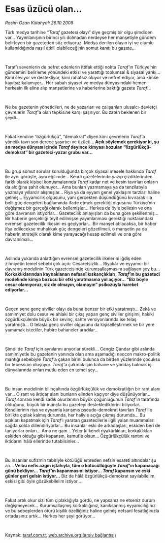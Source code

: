 # Esas üzücü olan...

*Rasim Ozan Kütahyalı 26.10.2008*

<div class="taraf_structure_2col_1zq">
<div class="margen_n">



 <p></p><p>Türk medya tarihine “<i>Taraf</i> gazetesi olayı” diye geçmiş bir olgu şimdiden var... Yayımlanışının birinci yılı dolmadan nerdeyse her manşetiyle gündem belirleyen bir gazeteden söz ediyoruz. Medya denilen olayın iyi ve olumlu kullanıldığında nasıl etkili olabileceğinin somut kanıtı bu gazete...</p><i><br/>
</i><p>Taraf’ı sevenlerin de nefret edenlerin ittifak ettiği nokta <i>Taraf’</i>ın Türkiye’nin gündemini belirleme yönündeki etkisi ve yarattığı toplumsal &amp; siyasal yankı... Kimi seviyor ve destekliyor, kimi rahatsız oluyor ve nefret ediyor, ama kimse kayıtsız kalamıyor... Her sabah siyaset ve medya dünyasındaki hemen herkesin ilk eline alıp manşetlerine ve haberlerine baktığı gazete <i>Taraf</i>...</p><br/>
<p>Ne bu gazetenin yöneticileri, ne de yazarları ve çalışanları ulusalcı-devletçi çevrelerin <i>Taraf’</i>a olan tepkisine karşı şaşırıyor. Bu zaten beklenen bir şeydi...</p><br/>
<p>Fakat kendine “özgürlükçü”, “demokrat” diyen kimi çevrelerin <i>Taraf’</i>a yönelik tavrı son derece şaşırtıcı ve üzücü...<b> Açık söylemek gerekiyor ki, şu an medya dünyası içinde <i>Taraf</i> deyince kimyası bozulan “özgürlükçü-demokrat” bir gazeteci-yazar grubu var...</b></p><br/>
<p>Bu grup somut sorular sorulduğunda birçok siyasal mesele hakkında <i>Taraf</i> ile aynı görüşte, aynı eğilimde... Kendi gazetelerinde yazıp çizdiklerinden farklı olarak kişisel konuşmalarında <i>Taraf</i> kadar net ve kesin tavırları onların da aldığına şahit olunuyor... Ama bunları yazmamaya ya da tenzilatıyla yazmaya yıllardır alışmışlar... Riya ya da eyyam genel yaklaşım tarzları haline gelmiş... Eyyamcılık olgusunu, yani gerçekten düşündüğünü kıvırarak illa belli güç dengeleri bağlamında ifade etmek gerektiği olgusunu Türkiye’nin değişmez bir gerçeği olarak bellemişler... Herkes de öyle bellesin ve ona göre davransın istiyorlar... Gazetecilik anlayışları da buna göre şekillenmiş... Bir haberin gerçekliği teyit edilmişse yayımlanması gerektiği noktasındaki evrensel gazetecilik ilkesini es geçiyorlar... Bir manşet atılacaksa, bir haber ifşa edilecekse muhakkak güç dengeleri gözetilmeli, o manşetin ya da haberin stratejik olarak kime yarayacağı hesap edilmeli ve ona göre davranılmalı...</p><br/>
<p>Aslında yukarıda anlattığım evrensel gazetecilik ilkelerini iğdiş eden zihniyetin temel sebebi çok açık: Cesaretsizlik... Riyakâr ve eyyamcı bir davranış modelinin Türk gazetecisinde kurumsallaşmasını sağlayan şey bu...<b> Korkaklıklarından kaynaklanan nefsanî kıskançlıkları, <i>Taraf’</i>ın bu gazeteci modelinde kimya bozucu bir etki yaratmasına yol açıyor... “Biz böyle cesur olamıyoruz, siz de olmayın, olamayın” psikozuyla hareket ediyorlar...</b> </p><br/>
<p>Geçen sene genç siviller olayı da buna benzer bir etki yaratmıştı... Zekâ ve samimiyet dolu cesur ve ahlaki bir çıkış yapan genç siviller girişimi, hakiki özgürlükçülerde büyük bir sevinç, sahte versiyonlarında ise telaş yaratmıştı... O telaşla genç siviller olgusunu da kişiselleştirmek ve bir yere yamamak istediler, habire bahaneler aradılar...</p><br/>
<p>Şimdi de <i>Taraf</i> için aynılarını arıyorlar sürekli... Cengiz Çandar gibi aslında samimiyetle bu gazetenin yanında olan ama aşamadığı neocon makro-politik mantığı sebebiyle <i>Taraf’</i>a çakan birini bulunca da birden yüzlerinde çocuksu bir tebessüm oluşuyor. <i>Taraf’</i>a çakmak için bahane ve yandaş bulmak iç dünyalarında onları mutlu eden en temel şey...</p><br/>
<p>Bu insan modelinin bilinçaltında özgürlükçülük ve demokratlığın bir rant alanı var... O rant ve iktidar alanı bunların elinden kaçıyor diye düşünüyorlar... <i>Taraf</i> sonrası kendi sadık okurlarının büyük çoğunluğunun <i>Taraf’</i>ın tarafında olduğunu, büyük bir inançla bu gazeteyi desteklediklerini biliyorlar... Kendilerinin riya ve eyyamla karışmış pseudo-demokrat tavırları <i>Taraf</i> ile birlikte çıplak kalmış durumda, her haliyle açığa çıkmış durumda... Bu açıkları kapatmak için <i>Taraf’</i>ı yaratan gazetecilerle ilgili yalan muammaları sağda solda dillendiriyorlar... Bu insanlar eski de arkadaşları, eskiden beri de tanıyorlar onları... Ama ne gam... Yeter ki kendi riyakârlıkları, korkaklıkları eskiden olduğu gibi kapansın, kamufle olsun... Özgürlükçülük rantını ve iktidarını hâlâ ellerinde tutabilsinler...</p><br/>
<p>Bu insanlar sufizmin tabiriyle kötülüğü emreden nefsin esareti altındalar şu an...<b> Ve bu nefis azgın iştahıyla, tüm o kötücüllüğüyle <i>Taraf’</i>ın kapanacağı günü bekliyor... <i>Taraf’</i>ın kapanmasını istiyor... <i>Taraf</i> kapansın ve eski günler geri gelsin istiyor...</b> Biz de hâlâ özgürlükçü-demokrat sayılabilelim, eskisi gibi öyle gözükebilelim istiyor...</p><br/>
<p>Fakat artık okur sizi tüm çıplaklığıyla gördü, ne yapsanız ne etseniz durum değişmeyecek... Kurumsallaşmış korkaklığınız, kanıksanmış eyyamcılığınız ve bu sebeplerden ötürü kişilik özelliğiniz haline gelmiş nefsanî fesatlığınızla ortadasınız artık... Herkes her şeyi görüyor...<b> </b></p>

<br/>


<div id="taraf_not">
</div>

</div>


</div>

Kaynak: [taraf.com.tr](http://taraf.com.tr:80/makale/2400.htm), [web.archive.org (arşiv bağlantısı)](http://web.archive.org/web/20090217033607/http://taraf.com.tr:80/makale/2400.htm)
